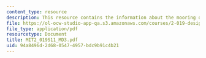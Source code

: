 ```yaml
---
content_type: resource
description: This resource contains the information about the mooring dynamics (III).
file: https://ol-ocw-studio-app-qa.s3.amazonaws.com/courses/2-019-design-of-ocean-systems-spring-2011/94a8496d2d6805474957bdc9b91c4b21_MIT2_019S11_MD3.pdf
file_type: application/pdf
resourcetype: Document
title: MIT2_019S11_MD3.pdf
uid: 94a8496d-2d68-0547-4957-bdc9b91c4b21
---
```

